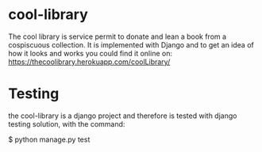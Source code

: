 # cool-library
 The cool library is service permit to donate and lean a book from a cospiscuous collection.
 It is implemented with Django and to get an idea of how it looks and works you could find it 
 online on:
 https://thecoolibrary.herokuapp.com/coolLibrary/
 

# Testing
 the cool-library is a django project and therefore is tested with django testing solution,
 with the command:
 
 $ python manage.py test 

